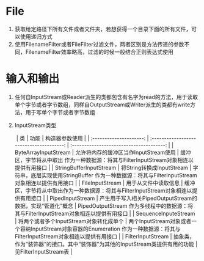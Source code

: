 # File
1. 获取给定路径下所有文件或者文件夹，若想获得一个目录下面的所有文件，可以使用递归方式
2. 使用FilenameFilter或者FileFilter过滤文件，两者区别是方法传递的参数不同，FilenameFilter效率略高，过滤的时候一般结合正则表达式使用

# 输入和输出
1. 任何自InputStream或Reader派生的类都包含有名字为read的方法，用于读取单个字节或者字节数组，同样自OutputStream或Writer派生的类都有write方法，用于写单个字节或者字节数组

2. InputStream类型

   ​
|            类            |                    功能                    |                 构造器参数使用                  |
| :---------------------: | :--------------------------------------: | :--------------------------------------: |
|  ByteArrayInputStream   |         允许将内存的缓冲区当作InputStream使用         | 缓冲区，字节将从中取出 作为一种数据源：将其与FilterInputStream对象相连以提供有用接口 |
| StringBufferInputStream |          将String转换成InputStream           | 字符串，底层实现使用StringBuffer   作为一种数据源：将其与FilterInputStream对象相连以提供有用接口 |
|     FileInputStream     |                用于从文件中读取信息                | 缓冲区，字节将从中取出作为一种数据源：将其与FilterInputStream对象相连以提供有用接口 |
|    PipedInputStream     |  产生用于写入相关PipedOutputStream的数据，实现“管道化”概念  | PipedOutputStream   作为多线程中的数据源：将其与FilterInputStream对象相连以提供有用接口 |
|  SequenceInputeStream   |        将两个或者多个InputStream对象转化成单个         | 两个InputStream对象或者一个容纳InputStream对象容器的Enumeration  作为一种数据源：将其与FilterInputStream对象相连以提供有用接口 |
|    FilterInputStream    | 抽象类，作为“装饰器”的接口。其中“装饰器”为其他的InputStream类提供有用的功能 |           见FilterInputStream表            |

